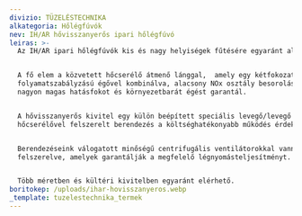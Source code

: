 ```yaml
---
divizio: TÜZELÉSTECHNIKA
alkategoria: Hőlégfúvók
nev: IH/AR hővisszanyerős ipari hőlégfúvó
leiras: >-
  Az IH/AR ipari hőlégfúvók kis és nagy helyiségek fűtésére egyaránt alkalmasak.


  A fő elem a közvetett hőcserélő átmenő lánggal,  amely egy kétfokozatú vagy
  folyamatszabályzású égővel kombinálva, alacsony NOx osztály besorolással
  nagyon magas hatásfokot és környezetbarát égést garantál.


  A hővisszanyerős kivitel egy külön beépített speciális levegő/levegő
  hőcserélővel felszerelt berendezés a költséghatékonyabb működés érdekében.


  Berendezéseink válogatott minőségű centrifugális ventilátorokkal vannak
  felszerelve, amelyek garantálják a megfelelő légnyomásteljesítményt.


  Több méretben és kültéri kivitelben egyaránt elérhető. 
boritokep: /uploads/ihar-hovisszanyeros.webp
_template: tuzelestechnika_termek
---
```


